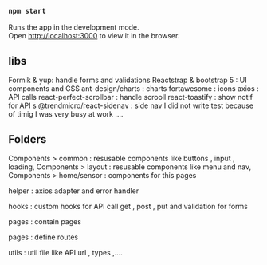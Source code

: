 ### `npm start`

Runs the app in the development mode.\
Open [http://localhost:3000](http://localhost:3000) to view it in the browser.

## libs

Formik & yup: handle forms and validations
Reactstrap & bootstrap 5 : UI components and CSS
ant-design/charts : charts
fortawesome : icons
axios : API calls
react-perfect-scrollbar : handle scrooll
react-toastify : show notif for API s
@trendmicro/react-sidenav : side nav
I did not write test because of timig I was very busy at work ....

## Folders

Components > common : resusable components like buttons , input , loading,
Components > layout : resusable components like menu and nav,
Components > home/sensor : components for this pages

helper : axios adapter and error handler

hooks : custom hooks for API call get , post , put and validation for forms

pages : contain pages

pages : define routes

utils : util file like API url , types ,....
